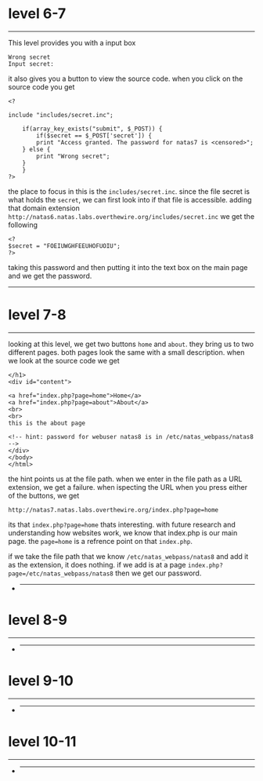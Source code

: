 # level 6-7

---

This level provides you with a input box

```
Wrong secret
Input secret:
```

it also gives you a button to view the source code. when you click on the source code you get

```
<?

include "includes/secret.inc";

    if(array_key_exists("submit", $_POST)) {
        if($secret == $_POST['secret']) {
        print "Access granted. The password for natas7 is <censored>";
    } else {
        print "Wrong secret";
    }
    }
?>
```

the place to focus in this is the `includes/secret.inc`. since the file secret is what holds the `secret`, we can first look into if that file is accessible. adding that domain extension `http://natas6.natas.labs.overthewire.org/includes/secret.inc` we get the following

```
<?
$secret = "FOEIUWGHFEEUHOFUOIU";
?>
```

taking this password and then putting it into the text box on the main page and we get the password.

---

# level 7-8

---

looking at this level, we get two buttons `home` and `about`. they bring us to two different pages. both pages look the same with a small description. when we look at the source code we get

```
</h1>
<div id="content">

<a href="index.php?page=home">Home</a>
<a href="index.php?page=about">About</a>
<br>
<br>
this is the about page

<!-- hint: password for webuser natas8 is in /etc/natas_webpass/natas8 -->
</div>
</body>
</html>
```

the hint points us at the file path. when we enter in the file path as a URL extension, we get a failure. when ispecting the URL when you press either of the buttons, we get

```
http://natas7.natas.labs.overthewire.org/index.php?page=home
```

its that `index.php?page=home` thats interesting. with future research and understanding how websites work, we know that index.php is our main page. the `page=home` is a refrence point on that `index.php`.

if we take the file path that we know `/etc/natas_webpass/natas8` and add it as the extension, it does nothing. if we add is at a page `index.php?page=/etc/natas_webpass/natas8` then we get our password.

- ***

# level 8-9

---

- ***

# level 9-10

---

- ***

# level 10-11

---

- ***
